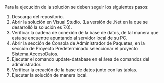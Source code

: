 Para la ejecución de la solución se deben seguir los siguientes pasos:
1. Descarga del repositorio.
2. Abrir la solución en Visual Studio. (La versión de .Net en la que se desarrolló la solución es 7.0).
3. Verificar la cadena de conexión de la base de datos, de tal manera que esta se encuentre apuntando al servidor local de su PC.
4. Abrir la sección de Consola de Administrador de Paquetes, en la sección de Proyecto Predeterminado seleccionar el proyecto Sistema.AccesoDatos.
5. Ejecutar el comando update-database en el área de comandos del administrador.
6. Verificar la creación de la base de datos junto con las tablas.
7. Ejecutar la solución de manera local.
